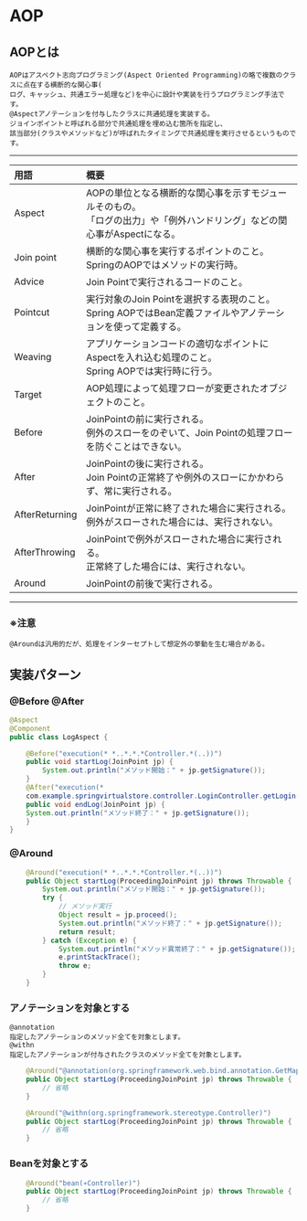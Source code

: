 # AOP

## AOPとは

    AOPはアスペクト志向プログラミング(Aspect Oriented Programming)の略で複数のクラスに点在する横断的な関心事(
	ログ、キャッシュ、共通エラー処理など)を中心に設計や実装を行うプログラミング手法です。
    @Aspectアノテーションを付与したクラスに共通処理を実装する。
	ジョインポイントと呼ばれる部分で共通処理を埋め込む箇所を指定し、
	該当部分(クラスやメソッドなど)が呼ばれたタイミングで共通処理を実行させるというものです。

---

| 用語           | 概要                                                                                                                        |
| :------------- | :-------------------------------------------------------------------------------------------------------------------------- |
| Aspect         | AOPの単位となる横断的な関心事を示すモジュールそのもの。<br>「ログの出力」や「例外ハンドリング」などの関心事がAspectになる。 |
| Join point     | 横断的な関心事を実行するポイントのこと。SpringのAOPではメソッドの実行時。                                                   |
| Advice         | Join Pointで実行されるコードのこと。                                                                                        |
| Pointcut       | 実行対象のJoin Pointを選択する表現のこと。<br>Spring AOPではBean定義ファイルやアノテーションを使って定義する。              |
| Weaving        | アプリケーションコードの適切なポイントにAspectを入れ込む処理のこと。<br>Spring AOPでは実行時に行う。                        |
| Target         | AOP処理によって処理フローが変更されたオブジェクトのこと。                                                                   |
| Before         | JoinPointの前に実行される。<br>例外のスローをのぞいて、Join Pointの処理フローを防ぐことはできない。                         |
| After          | JoinPointの後に実行される。<br>Join Pointの正常終了や例外のスローにかかわらず、常に実行される。                             |
| AfterReturning | JoinPointが正常に終了された場合に実行される。<br>例外がスローされた場合には、実行されない。                                 |
| AfterThrowing  | JoinPointで例外がスローされた場合に実行される。<br>正常終了した場合には、実行されない。                                     |
| Around         | JoinPointの前後で実行される。                                                                                               |

---

### ※注意

    @Aroundは汎用的だが、処理をインターセプトして想定外の挙動を生む場合がある。
   

## 実装パターン

### @Before @After

```java
@Aspect
@Component
public class LogAspect {

    @Before("execution(* *..*.*.*Controller.*(..))")
	public void startLog(JoinPoint jp) {
		System.out.println("メソッド開始：" + jp.getSignature());
	}
	@After("execution(*
	com.example.springvirtualstore.controller.LoginController.getLogin(..))")
	public void endLog(JoinPoint jp) {
	System.out.println("メソッド終了：" + jp.getSignature());
    }
}
```

### @Around

```java
    @Around("execution(* *..*.*.*Controller.*(..))")
	public Object startLog(ProceedingJoinPoint jp) throws Throwable {
		System.out.println("メソッド開始：" + jp.getSignature());
		try {
			// メソッド実行
			Object result = jp.proceed();
			System.out.println("メソッド終了：" + jp.getSignature());
			return result;
		} catch (Exception e) {
			System.out.println("メソッド異常終了：" + jp.getSignature());
			e.printStackTrace();
			throw e;
		}
	}
```

### アノテーションを対象とする

    @annotation 
    指定したアノテーションのメソッド全てを対象とします。
    @withn 
    指定したアノテーションが付与されたクラスのメソッド全てを対象とします。

```java
	@Around("@annotation(org.springframework.web.bind.annotation.GetMapping)")
	public Object startLog(ProceedingJoinPoint jp) throws Throwable {
        // 省略
    }

    @Around("@withn(org.springframework.stereotype.Controller)")
	public Object startLog(ProceedingJoinPoint jp) throws Throwable {
        // 省略
    }
```

### Beanを対象とする

```java
	@Around("bean(∗Controller)")
	public Object startLog(ProceedingJoinPoint jp) throws Throwable {
		// 省略
	}
```
